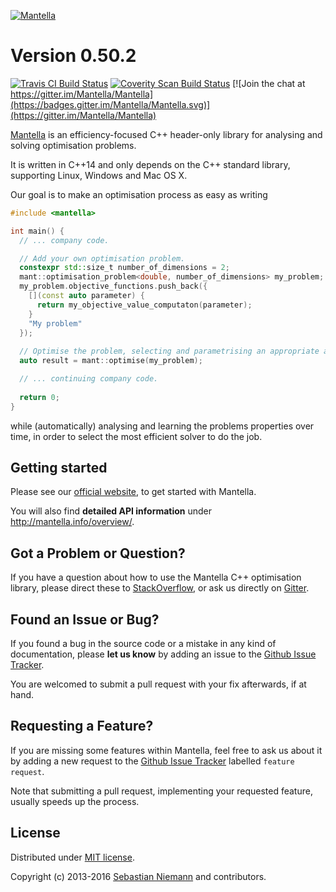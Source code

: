 [![Mantella](http://sebastianniemann.github.io/Mantella/assets/images/logo_with_name.png)](http://mantella.info/)

Version 0.50.2
==============

[![Travis CI Build Status](https://travis-ci.org/Mantella/Mantella.png?branch=master)](https://travis-ci.org/Mantella/Mantella) [![Coverity Scan Build Status](https://scan.coverity.com/projects/3285/badge.svg)](https://scan.coverity.com/projects/3285) [![Join the chat at https://gitter.im/Mantella/Mantella](https://badges.gitter.im/Mantella/Mantella.svg)](https://gitter.im/Mantella/Mantella)

[Mantella](http://mantella.info/) is an efficiency-focused C++ header-only library for analysing and solving optimisation problems.

It is written in C++14 and only depends on the C++ standard library, supporting Linux, Windows and Mac OS X.

Our goal is to make an optimisation process as easy as writing

``` cpp
#include <mantella>

int main() {
  // ... company code.

  // Add your own optimisation problem.
  constexpr std::size_t number_of_dimensions = 2;
  mant::optimisation_problem<double, number_of_dimensions> my_problem;
  my_problem.objective_functions.push_back({
    [](const auto parameter) {
      return my_objective_value_computaton(parameter);
    }
    "My problem"
  });
  
  // Optimise the problem, selecting and parametrising an appropriate algorithm automatically.
  auto result = mant::optimise(my_problem);

  // ... continuing company code.
  
  return 0;
}
```

while (automatically) analysing and learning the problems properties over time, in order to select the most efficient solver to do the job.

Getting started
---------------
Please see our [official website](http://mantella.info/getting-started/), to get started with Mantella.

You will also find **detailed API information** under http://mantella.info/overview/.

Got a Problem or Question?
--------------------------
If you have a question about how to use the Mantella C++ optimisation library, please direct these to [StackOverflow](http://stackoverflow.com/questions/tagged/mantella), or ask us directly on [Gitter](https://gitter.im/Mantella/Mantella).

Found an Issue or Bug?
----------------------
If you found a bug in the source code or a mistake in any kind of documentation, please **let us know** by adding an issue to the [Github Issue Tracker](https://github.com/Mantella/Mantella/issues).

You are welcomed to submit a pull request with your fix afterwards, if at hand.

Requesting a Feature?
---------------------
If you are missing some features within Mantella, feel free to ask us about it by adding a new request to the [Github Issue Tracker](https://github.com/Mantella/Mantella/issues) labelled `feature request`.

Note that submitting a pull request, implementing your requested feature, usually speeds up the process.

License
-------
Distributed under [MIT license](http://opensource.org/licenses/MIT).

Copyright (c) 2013-2016 [Sebastian Niemann](mailto:niemann@sra.uni-hannover.de) and contributors.

